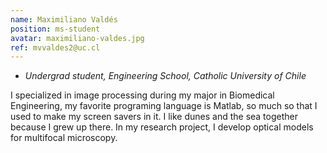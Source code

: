 ```yaml
---
name: Maximiliano Valdés
position: ms-student
avatar: maximiliano-valdes.jpg
ref: mvvaldes2@uc.cl
---
```


- _Undergrad student, Engineering School, Catholic University of Chile_

I specialized in image processing during my major in Biomedical Engineering, my favorite programing language is Matlab, so much so that I used to make my screen savers in it. I like dunes and the sea together because I grew up there. In my research project, I develop optical models for multifocal microscopy. 
